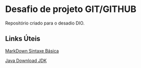 # Desafio de projeto GIT/GITHUB
Repositório criado para o desadio DIO.

## Links Úteis
[MarkDown Sintaxe Básica](https://www.markdownguide.org/basic-syntax/)

[Java Download JDK](https://login.oracle.com/mysso/signon.jsp)
